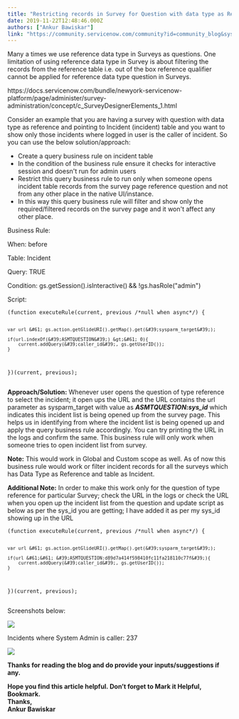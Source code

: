 ```yaml
---
title: "Restricting records in Survey for Question with data type as Reference"
date: 2019-11-22T12:48:46.000Z
authors: ["Ankur Bawiskar"]
link: "https://community.servicenow.com/community?id=community_blog&sys_id=cacff2c5dbd14c541cd8a345ca96190f"
---
```

<p>Many a times we use reference data type in Surveys as questions. One limitation of using reference data type in Survey is about filtering the records from the reference table i.e. out of the box reference qualifier cannot be applied for reference data type question in Surveys.</p>
<p class="ng-scope">https://docs.servicenow.com/bundle/newyork-servicenow-platform/page/administer/survey-administration/concept/c_SurveyDesignerElements_1.html</p>
<p class="ng-scope">Consider an example that you are having a survey with question with data type as reference and pointing to Incident (incident) table and you want to show only those incidents where logged in user is the caller of incident. So you can use the below solution/approach:</p>
<ul><li>Create a query business rule on incident table</li><li>In the condition of the business rule ensure it checks for interactive session and doesn&#39;t run for admin users</li><li>Restrict this query business rule to run only when someone opens incident table records from the survey page reference question and not from any other place in the native UI/instance.</li><li>In this way this query business rule will filter and show only the required/filtered records on the survey page and it won&#39;t affect any other place.</li></ul>
<p>Business Rule:</p>
<p>When: before</p>
<p>Table: Incident</p>
<p>Query: TRUE </p>
<p>Condition: gs.getSession().isInteractive()<strong> </strong>&amp;&amp; !gs.hasRole(&#34;admin&#34;)</p>
<p>Script:</p>
<pre class="language-markup"><code>(function executeRule(current, previous /*null when async*/) {

	var url &#61; gs.action.getGlideURI().getMap().get(&#39;sysparm_target&#39;);
		
	if(url.indexOf(&#39;ASMTQUESTION&#39;) &gt;&#61; 0){
		current.addQuery(&#39;caller_id&#39;, gs.getUserID());
	}

})(current, previous);</code></pre>
<p><strong>Approach/Solution:</strong> Whenever user opens the question of type reference to select the incident; it open ups the URL and the URL contains the url parameter as sysparm_target with value as <em><strong>ASMTQUESTION:sys_id</strong></em> which indicates this incident list is being opened up from the survey page. This helps us in identifying from where the incident list is being opened up and apply the query business rule accordingly. You can try printing the URL in the logs and confirm the same. This business rule will only work when someone tries to open incident list from survey.</p>
<p><strong>Note:</strong> This would work in Global and Custom scope as well. As of now this business rule would work or filter incident records for all the surveys which has Data Type as Reference and table as Incident.</p>
<p><strong>Additional Note:</strong> In order to make this work only for the question of type reference for particular Survey; check the URL in the logs or check the URL when you open up the incident list from the question and update script as below as per the sys_id you are getting; I have added it as per my sys_id showing up in the URL</p>
<pre class="language-markup"><code>(function executeRule(current, previous /*null when async*/) {

	var url &#61; gs.action.getGlideURI().getMap().get(&#39;sysparm_target&#39;);
		
	if(url &#61;&#61; &#39;ASMTQUESTION:d89d7a414f598410fc11fa218110c77f&#39;){
		current.addQuery(&#39;caller_id&#39;, gs.getUserID());
	}

})(current, previous);</code></pre>
<p>Screenshots below:</p>
<p><img src="https://community.servicenow.com/938ebac1db914c541cd8a345ca96198c.iix" /></p>
<p>Incidents where System Admin is caller: 237</p>
<p><img src="https://community.servicenow.com/49ceb2c5db914c541cd8a345ca961936.iix" /></p>
<p class="ng-scope"><strong>Thanks for reading the blog and do provide your inputs/suggestions if any.</strong></p>
<p class="ng-scope"><strong>Hope you find this article helpful. Don’t forget to Mark it Helpful, Bookmark.<br />Thanks,<br />Ankur Bawiskar</strong></p>